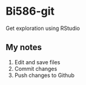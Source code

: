 # Bi586-git
Get exploration using RStudio


## My notes

1. Edit and save files
2. Commit changes
3. Push changes to Github